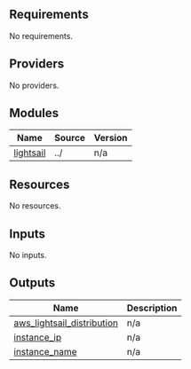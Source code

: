 ## Requirements

No requirements.

## Providers

No providers.

## Modules

| Name | Source | Version |
|------|--------|---------|
| <a name="module_lightsail"></a> [lightsail](#module\_lightsail) | ../ | n/a |

## Resources

No resources.

## Inputs

No inputs.

## Outputs

| Name | Description |
|------|-------------|
| <a name="output_aws_lightsail_distribution"></a> [aws\_lightsail\_distribution](#output\_aws\_lightsail\_distribution) | n/a |
| <a name="output_instance_ip"></a> [instance\_ip](#output\_instance\_ip) | n/a |
| <a name="output_instance_name"></a> [instance\_name](#output\_instance\_name) | n/a |
